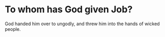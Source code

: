 # To whom has God given Job?

God handed him over to ungodly, and threw him into the hands of wicked people.
